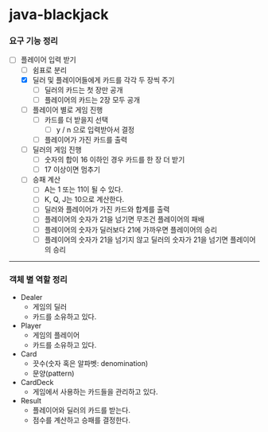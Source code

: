 # java-blackjack

### 요구 기능 정리

- [ ] 플레이어 입력 받기
    - [ ] 쉼표로 분리
    - [x] 딜러 및 플레이어들에게 카드를 각각 두 장씩 주기
        - [ ] 딜러의 카드는 첫 장만 공개
        - [ ] 플레이어의 카드는 2장 모두 공개
    - [ ] 플레이어 별로 게임 진행
        - [ ] 카드를 더 받을지 선택
            - [ ] y / n 으로 입력받아서 결정
        - [ ] 플레이어가 가진 카드를 출력
    - [ ] 딜러의 게임 진행
        - [ ] 숫자의 합이 16 이하인 경우 카드를 한 장 더 받기
        - [ ] 17 이상이면 멈추기
    - [ ] 승패 계산
        - [ ] A는 1 또는 11이 될 수 있다.
        - [ ] K, Q, J는 10으로 계산한다.
        - [ ] 딜러와 플레이어가 가진 카드와 합계를 출력
        - [ ] 플레이어의 숫자가 21을 넘기면 무조건 플레이어의 패배
        - [ ] 플레이어의 숫자가 딜러보다 21에 가까우면 플레이어의 승리
        - [ ] 플레이어의 숫자가 21을 넘기지 않고 딜러의 숫자가 21을 넘기면 플레이어의 승리

---

### 객체 별 역할 정리

- Dealer
    - 게임의 딜러
    - 카드를 소유하고 있다.
- Player
    - 게임의 플레이어
    - 카드를 소유하고 있다.
- Card
    - 끗수(숫자 혹은 알파벳: denomination)
    - 문양(pattern)
- CardDeck
    - 게임에서 사용하는 카드들을 관리하고 있다.
- Result
    - 플레이어와 딜러의 카드를 받는다.
    - 점수를 계산하고 승패를 결정한다.